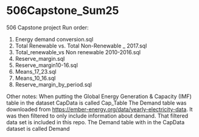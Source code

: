 # 506Capstone_Sum25
506 Capstone project
Run order:
  1. Energy demand conversion.sql
  2. Total Renewable vs. Total Non-Renewable _ 2017.sql
  3. Total_renewable_vs Non renewable 2010-2016.sql
  4. Reserve_margin.sql
  5. Reserve_margin10-16.sql
  6. Means_17_23.sql
  7. Means_10_16.sql
  8. Reserve_margin_by_period.sql

Other notes:
When putting the Global Energy Generation & Capacity (IMF) table in the dataset CapData is called Cap_Table
The Demand table was downloaded from https://ember-energy.org/data/yearly-electricity-data. It was then filtered to only include information about demand. That filtered data set is included in this repo.
The Demand table with in the CapData dataset is called Demand
